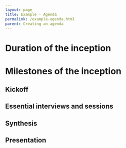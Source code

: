 ```yaml
---
layout: page
title: Example - Agenda
permalink: /example-agenda.html
parent: Creating an agenda
---
```


# Duration of the inception

# Milestones of the inception

## Kickoff
## Essential interviews and sessions
## Synthesis
## Presentation
